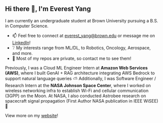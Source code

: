 ## Hi there 👋, I'm Everest Yang
I am currently an undergraduate student at Brown University pursuing a B.S. in Computer Science.

* 📫 Feel free to connect at everest_yang@brown.edu or message me on [LinkedIn](https://www.linkedin.com/in/everestyang/)!
* ❔ My interests range from ML/DL, to Robotics, Oncology, Aerospace, and more.
* 🤔 Most of my repos are private, so contact me to see them!

Previously, I was a Cloud ML Engineer Intern at **Amazon Web Services (AWS)**, where I built GenAI + RAG architecture integrating AWS Bedrock to support natural language queries ⛅️ 
Additionally, I was Software Engineer / Research Intern at the **NASA Johnson Space Center**, where I worked on wireless networking infra to establish Wi-Fi and cellular communication (3GPP) on the Moon. At NASA, I also conducted Astrobee research on spacecraft signal propagation (First Author NASA publication in IEEE WiSEE) 🚀 

View more on my [website](https://www.everestyang.com/)!
 
